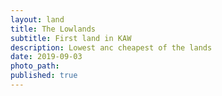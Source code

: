 ```yaml
---
layout: land
title: The Lowlands
subtitle: First land in KAW
description: Lowest anc cheapest of the lands
date: 2019-09-03
photo_path:  
published: true
---
```

